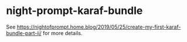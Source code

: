 # night-prompt-karaf-bundle

See https://nightofprompt.home.blog/2019/05/25/create-my-first-karaf-bundle-part-ii/ for more details.